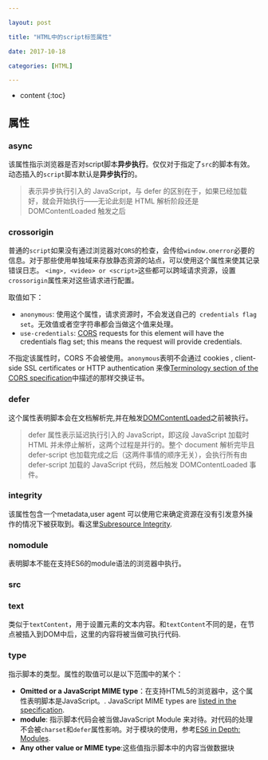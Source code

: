 ```yaml
---

layout: post

title: "HTML中的script标签属性"

date: 2017-10-18

categories: [HTML]

---
```


* content
{:toc}

## 属性
### async
该属性指示浏览器是否对script脚本**异步执行**。仅仅对于指定了``src``的脚本有效。
动态插入的``script``脚本默认是**异步执行**的。
> 表示异步执行引入的 JavaScript，与 defer 的区别在于，如果已经加载好，就会开始执行——无论此刻是 HTML 解析阶段还是 DOMContentLoaded 触发之后

### crossorigin
  普通的``script``如果没有通过浏览器对``CORS``的检查，会传给``window.onerror``必要的信息。对于那些使用单独域来存放静态资源的站点，可以使用这个属性来使其记录错误日志。
 ``<img>, <video> or <script>``这些都可以跨域请求资源，设置``crossorigin``属性来对这些请求进行配置。

  取值如下：
  - ``anonymous``: 使用这个属性，请求资源时，不会发送自己的`` credentials flag set``。无效值或者空字符串都会当做这个值来处理。
  - ``use-credentials``: [CORS](https://developer.mozilla.org/en-US/docs/HTTP/Access_control_CORS) requests for this element will have the credentials flag set; this means the request will provide credentials.

  不指定该属性时，CORS 不会被使用。``anonymous``表明不会通过 cookies , client-side  SSL certificates or HTTP authentication 来像[Terminology section of the CORS specification](http://www.w3.org/TR/cors/#user-credentials)中描述的那样交换证书。
### defer
  这个属性表明脚本会在文档解析完,并在触发[DOMContentLoaded](https://developer.mozilla.org/en-US/docs/Web/Events/DOMContentLoaded)之前被执行。
  >defer 属性表示延迟执行引入的 JavaScript，即这段 JavaScript 加载时 HTML 并未停止解析，这两个过程是并行的。整个 document 解析完毕且 defer-script 也加载完成之后（这两件事情的顺序无关），会执行所有由 defer-script 加载的 JavaScript 代码，然后触发 DOMContentLoaded 事件。
### integrity
该属性包含一个metadata,user agent 可以使用它来确定资源在没有引发意外操作的情况下被获取到。看这里[Subresource Integrity](https://developer.mozilla.org/en-US/docs/Web/Security/Subresource_Integrity).

### nomodule 
表明脚本不能在支持ES6的module语法的浏览器中执行。

### src

### text
类似于``textContent``，用于设置元素的文本内容。和``textContent``不同的是，在节点被插入到DOM中后，这里的内容将被当做可执行代码.

### type
指示脚本的类型。属性的取值可以是以下范围中的某个：
- **Omitted or a JavaScript MIME type**：在支持HTML5的浏览器中，这个属性表明脚本是JavaScript。. JavaScript MIME types are [listed in the specification](https://developer.mozilla.org/en-US/docs/Web/HTTP/Basics_of_HTTP/MIME_types).
- **module**: 指示脚本代码会被当做JavaScript Module 来对待。对代码的处理不会被``charset``和``defer``属性影响。对于模块的使用，参考[ES6 in Depth: Modules](https://hacks.mozilla.org/2015/08/es6-in-depth-modules/).
- **Any other value or MIME type**:这些值指示脚本中的内容当做数据块



